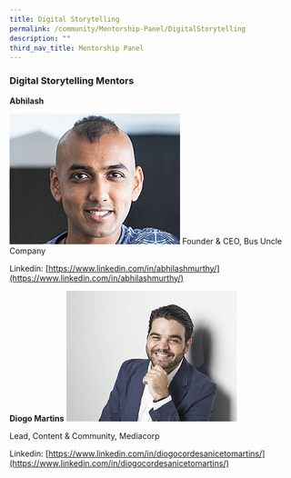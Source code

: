 ```yaml
---
title: Digital Storytelling
permalink: /community/Mentorship-Panel/DigitalStorytelling
description: ""
third_nav_title: Mentorship Panel
---
```

### Digital Storytelling Mentors

**Abhilash**

![Alt text for image on Isomer site](/images/Abhilash.jpg)
Founder & CEO, Bus Uncle Company

Linkedin: [https://www.linkedin.com/in/abhilashmurthy/](https://www.linkedin.com/in/abhilashmurthy/)

**Diogo Martins**
![Alt text for image on Isomer site](/images/Abhilash-Murthy_300X230px.jpg)

Lead, Content & Community, Mediacorp

Linkedin: [https://www.linkedin.com/in/diogocordesanicetomartins/](https://www.linkedin.com/in/diogocordesanicetomartins/)